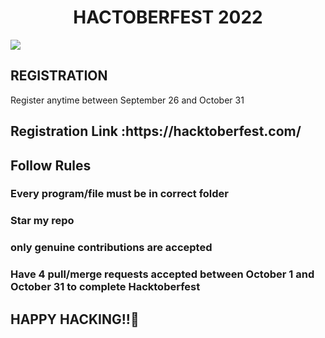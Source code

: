 <H1><center><B>HACTOBERFEST 2022</B> </center> </H1>

  <img src ='https://hacktoberfestswaglist.com/img/Hfest-Logo-2-Color-Manga.png'>
 <H2>REGISTRATION</h2>
  Register anytime between September 26 and October 31
  <h2>Registration Link :https://hacktoberfest.com/ </h2>

  <h2> Follow Rules</h2>
  <h3> Every program/file must be in correct folder</h3>
  <h3> Star my repo </h3>
  <h3> only genuine contributions are accepted</h3> 

  <h3>Have 4 pull/merge requests accepted between October 1 and October 31 to complete Hacktoberfest</h3>

 ## HAPPY HACKING!!🥳
 
</a>